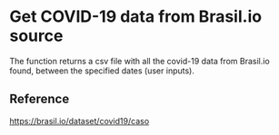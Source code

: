 # Get COVID-19 data from Brasil.io source

The function returns a csv file with all the covid-19 data from Brasil.io found, between the specified dates (user inputs).

## Reference
https://brasil.io/dataset/covid19/caso
